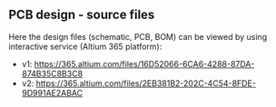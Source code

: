 ## PCB design - source files
Here the design files (schematic, PCB, BOM) can be viewed by using interactive service (Altium 365 platform): 
- v1: https://365.altium.com/files/16D52066-6CA6-4288-87DA-874B35C8B3C8
- v2: https://365.altium.com/files/2EB381B2-202C-4C54-8FDE-9D991AE2ABAC


